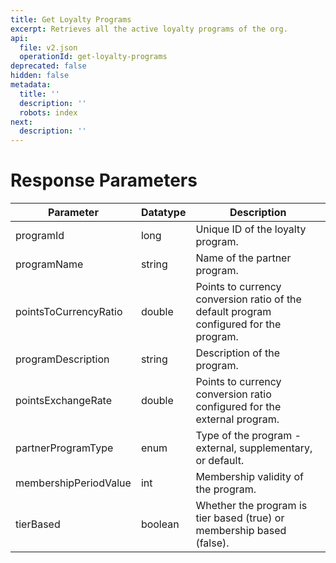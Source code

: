 ```yaml
---
title: Get Loyalty Programs
excerpt: Retrieves all the active loyalty programs of the org.
api:
  file: v2.json
  operationId: get-loyalty-programs
deprecated: false
hidden: false
metadata:
  title: ''
  description: ''
  robots: index
next:
  description: ''
---
```

# Response Parameters

| Parameter             | Datatype | Description                                                                            |
| --------------------- | -------- | -------------------------------------------------------------------------------------- |
| programId             | long     | Unique ID of the loyalty program.                                                      |
| programName           | string   | Name of the partner program.                                                           |
| pointsToCurrencyRatio | double   | Points to currency conversion ratio of the default program configured for the program. |
| programDescription    | string   | Description of the program.                                                            |
| pointsExchangeRate    | double   | Points to currency conversion ratio configured for the external program.               |
| partnerProgramType    | enum     | Type of the program - external, supplementary, or default.                             |
| membershipPeriodValue | int      | Membership validity of the program.                                                    |
| tierBased             | boolean  | Whether the program is tier based (true) or membership based (false).                  |